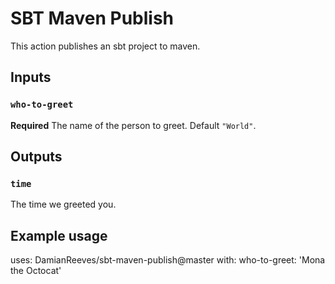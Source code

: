 # SBT Maven Publish

This action publishes an sbt project to maven.

## Inputs

### `who-to-greet`

**Required** The name of the person to greet. Default `"World"`.

## Outputs

### `time`

The time we greeted you.

## Example usage

uses: DamianReeves/sbt-maven-publish@master
with:
who-to-greet: 'Mona the Octocat'

